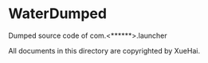 # WaterDumped
Dumped source code of com.<******>.launcher

All documents in this directory are copyrighted by XueHai.

